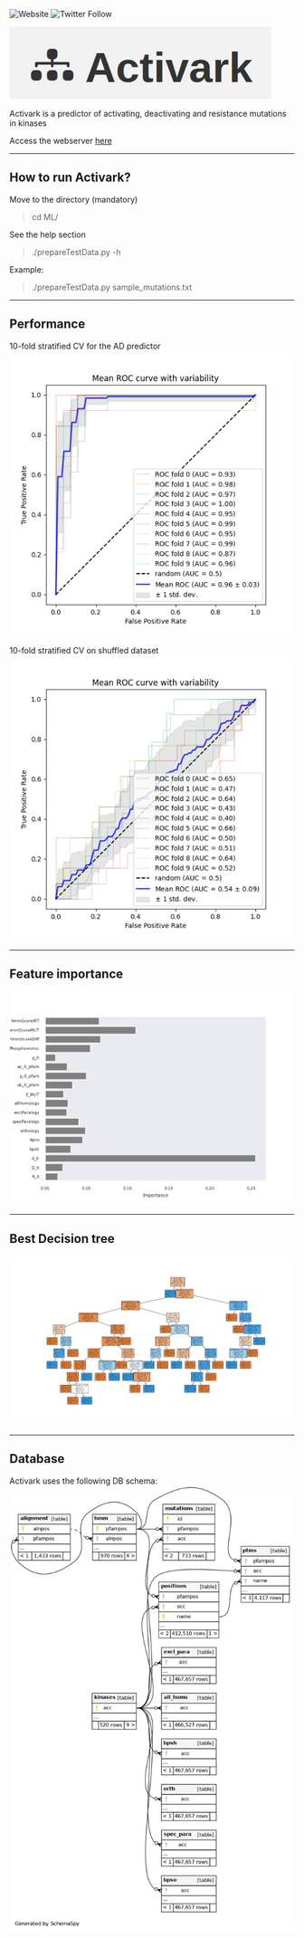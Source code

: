 ![Website](https://img.shields.io/website?down_message=down&style=plastic&up_message=up&url=http%3A%2F%2Factivark.russelllab.org) ![Twitter Follow](https://img.shields.io/twitter/follow/MechismoNews?style=social)

![ActivarkLogo](webApp/static/img/ActivarkLogo.png)

Activark is a predictor of activating, deactivating and resistance mutations in kinases

Access the webserver [here](http://activark.russelllab.org)

---

## How to run Activark?

Move to the directory (mandatory)
> cd ML/

See the help section
> ./prepareTestData.py -h

Example:
> ./prepareTestData.py sample_mutations.txt

---

## Performance

10-fold stratified CV for the AD predictor
![ROC](ML/roc_CV.png)

10-fold stratified CV on shuffled dataset
![ROC_shuffled](ML/roc_CV_shuffled.png)

---

## Feature importance

![Performance](ML/feature_imp.png)

---

## Best Decision tree

![Performance](ML/estimator.png)

---

## Database

Activark uses the following DB schema:
![Database](DB/schema/diagrams/summary/relationships.implied.compact.png)